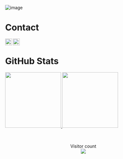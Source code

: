 ![image](https://user-images.githubusercontent.com/86593289/129704021-0e99ee9a-fdd3-40b5-97d2-085485af19a8.png)


<!--
- 🔭 I’m currently working on ...
- 🌱 I’m currently learning ...
- 👯 I’m looking to collaborate on ...
- 🤔 I’m looking for help with ...
- 💬 Ask me about ...
- 📫 How to reach me: ...
- 😄 Pronouns: ...
- ⚡ Fun fact: ...
-->


# Contact
[<img align="left" alt="codeSTACKr | LinkedIn" width="22px" src="https://cdn.jsdelivr.net/npm/simple-icons@v3/icons/linkedin.svg" />][linkedin]
[<img align="left" alt="codeSTACKr | Instagram" width="22px" src="https://cdn.jsdelivr.net/npm/simple-icons@v3/icons/instagram.svg" />][instagram]
<!-- [<img align ="left" alt="codeSTACKr | Mail" width="22px" src="https://cdn.jsdelivr.net/npm/simple-icons@3.13.0/icons/mail-dot-ru.svg" />][mail] -->
<br>

# GitHub Stats
<a href="https://github.com/tejas342">
  <img height="180em" src="https://github-readme-stats.vercel.app/api?username=tejas342&show_icons=true&title_color=fff&icon_color=79ff97&text_color=9f9f9f&bg_color=151515&count_private=true" />

  <img height="180em" src="https://github-readme-stats.vercel.app/api/top-langs/?username=tejas342&theme=dark&layout=compact" />
</a>
<br><br><br>
<p align="center"> 
  Visitor count<br>
  <img src="https://profile-counter.glitch.me/tejas342/count.svg" />
</p>

[instagram]: https://www.instagram.com/_te_jas_/
[linkedin]: https://www.linkedin.com/in/tejas-prajapati-571197205/
<!-- [mail]: tejasprajapati342@gmail.com -->
